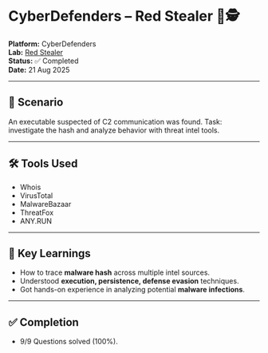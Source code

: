 # CyberDefenders – Red Stealer 🔴🕵️

**Platform:** CyberDefenders  
**Lab:** [Red Stealer](https://cyberdefenders.org/blueteam-ctf-challenges/red-stealer/)  
**Status:** ✅ Completed  
**Date:** 21 Aug 2025  

---

## 📝 Scenario
An executable suspected of C2 communication was found. Task: investigate the hash and analyze behavior with threat intel tools.

---

## 🛠 Tools Used
- Whois  
- VirusTotal  
- MalwareBazaar  
- ThreatFox  
- ANY.RUN  

---

## 🚀 Key Learnings
- How to trace **malware hash** across multiple intel sources.  
- Understood **execution, persistence, defense evasion** techniques.  
- Got hands-on experience in analyzing potential **malware infections**.  

---

## ✅ Completion
- 9/9 Questions solved (100%).  

